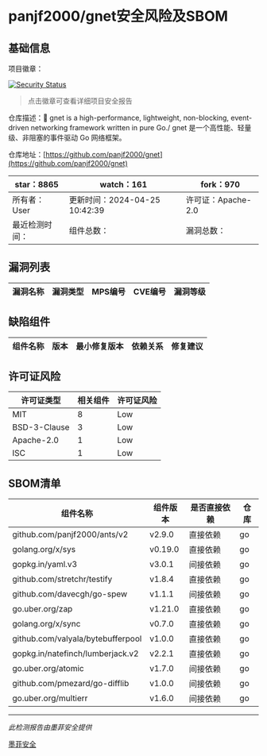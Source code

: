 # panjf2000/gnet安全风险及SBOM

## 基础信息

项目徽章：

[![Security Status](https://www.murphysec.com/platform3/v31/badge/1783563166661685248.svg)](https://www.murphysec.com/console/report/1783201427362476032/1783563166661685248)

> 点击徽章可查看详细项目安全报告

仓库描述：🚀 gnet is a high-performance, lightweight, non-blocking, event-driven networking framework written in pure Go./ gnet 是一个高性能、轻量级、非阻塞的事件驱动 Go 网络框架。

仓库地址：[https://github.com/panjf2000/gnet](https://github.com/panjf2000/gnet)

| star：8865 | watch：161 | fork：970 |
| ----------- | -------------- | ------------ |
| 所有者：User | 更新时间：2024-04-25 10:42:39 | 许可证：Apache-2.0 |
| 最近检测时间： | 组件总数： | 漏洞总数： |




## 漏洞列表

| 漏洞名称 | 漏洞类型 | MPS编号 | CVE编号 | 漏洞等级 |
| ------- | ------ | ------- | ------ | ----- |





## 缺陷组件

| 组件名称 | 版本 | 最小修复版本 | 依赖关系 | 修复建议 |
| -------- | ---- | ------------ | -------- | -------- |





## 许可证风险

| 许可证类型 | 相关组件 | 许可证风险 |
| ---------- | -------- | ---------- |
|MIT|8|Low|
|BSD-3-Clause|3|Low|
|Apache-2.0|1|Low|
|ISC|1|Low|




## SBOM清单

| 组件名称 | 组件版本 | 是否直接依赖 | 仓库 |
| -------- | -------- | ------------ | ---- |
|github.com/panjf2000/ants/v2|v2.9.0|直接依赖|go|
|golang.org/x/sys|v0.19.0|直接依赖|go|
|gopkg.in/yaml.v3|v3.0.1|间接依赖|go|
|github.com/stretchr/testify|v1.8.4|直接依赖|go|
|github.com/davecgh/go-spew|v1.1.1|间接依赖|go|
|go.uber.org/zap|v1.21.0|直接依赖|go|
|golang.org/x/sync|v0.7.0|直接依赖|go|
|github.com/valyala/bytebufferpool|v1.0.0|直接依赖|go|
|gopkg.in/natefinch/lumberjack.v2|v2.2.1|直接依赖|go|
|go.uber.org/atomic|v1.7.0|间接依赖|go|
|github.com/pmezard/go-difflib|v1.0.0|间接依赖|go|
|go.uber.org/multierr|v1.6.0|间接依赖|go|


------

*此检测报告由墨菲安全提供*

[墨菲安全](www.murphysec.com)